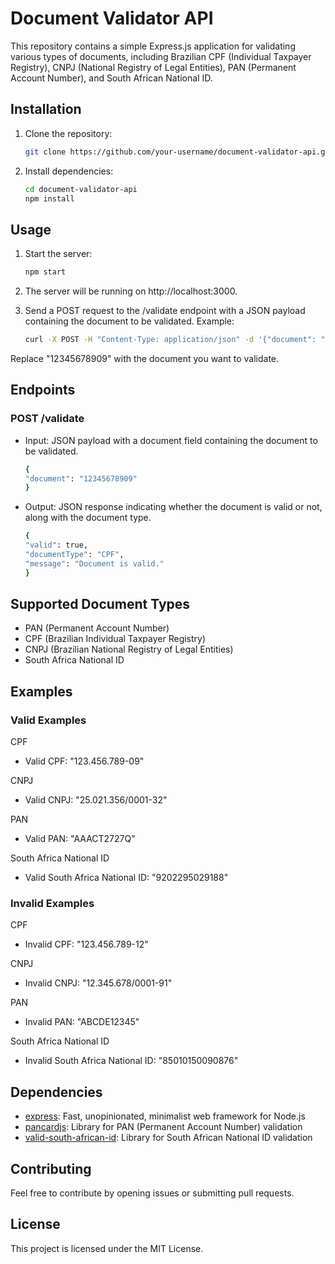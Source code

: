 # Document Validator API

This repository contains a simple Express.js application for validating various types of documents, including Brazilian CPF (Individual Taxpayer Registry), CNPJ (National Registry of Legal Entities), PAN (Permanent Account Number), and South African National ID.

## Installation

1. Clone the repository:

   ```bash
   git clone https://github.com/your-username/document-validator-api.git
   ```

2. Install dependencies:

    ```bash
    cd document-validator-api
    npm install
    ```

## Usage
1. Start the server:

    ```bash
    npm start
    ```

2. The server will be running on http://localhost:3000.

3. Send a POST request to the /validate endpoint with a JSON payload containing the document to be validated. Example:

    ```bash
    curl -X POST -H "Content-Type: application/json" -d '{"document": "12345678909"}' http://localhost:3000/validate
    ```

Replace "12345678909" with the document you want to validate.

## Endpoints
### POST /validate
* Input: JSON payload with a document field containing the document to be validated.

    ```bash
    {
    "document": "12345678909"
    }
    ```

* Output: JSON response indicating whether the document is valid or not, along with the document type.

    ```bash
    {
    "valid": true,
    "documentType": "CPF",
    "message": "Document is valid."
    }
    ```

## Supported Document Types
* PAN (Permanent Account Number)
* CPF (Brazilian Individual Taxpayer Registry)
* CNPJ (Brazilian National Registry of Legal Entities)
* South Africa National ID

## Examples
### Valid Examples

CPF
* Valid CPF: "123.456.789-09"

CNPJ
* Valid CNPJ: "25.021.356/0001-32"

PAN
* Valid PAN: "AAACT2727Q"

South Africa National ID
* Valid South Africa National ID: "9202295029188"

### Invalid Examples
CPF
* Invalid CPF: "123.456.789-12"

CNPJ
* Invalid CNPJ: "12.345.678/0001-91"

PAN
* Invalid PAN: "ABCDE12345"

South Africa National ID
* Invalid South Africa National ID: "85010150090876"

## Dependencies
* [express](https://www.npmjs.com/package/express): Fast, unopinionated, minimalist web framework for Node.js
* [pancardjs](https://www.jsdelivr.com/package/npm/pancardjs): Library for PAN (Permanent Account Number) validation
* [valid-south-african-id](https://github.com/tiaanduplessis/valid-south-african-id): Library for South African National ID validation

## Contributing
Feel free to contribute by opening issues or submitting pull requests.

## License
This project is licensed under the MIT License.